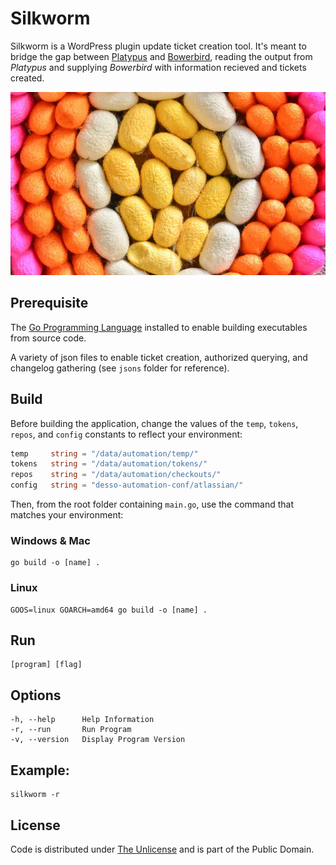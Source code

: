 # Silkworm

Silkworm is a WordPress plugin update ticket creation tool. It's meant to bridge the gap between [Platypus](https://github.com/farghul/platypus.git) and [Bowerbird](https://github.com/farghul/bowerbird.git), reading the output from *Platypus* and supplying *Bowerbird* with information recieved and tickets created.

![Silkworm](cocoons.webp)

## Prerequisite

The [Go Programming Language](https://go.dev "Build simple, secure, scalable systems with Go") installed to enable building executables from source code.

A variety of json files to enable ticket creation, authorized querying, and changelog gathering (see `jsons` folder for reference).

## Build

Before building the application, change the values of the `temp`, `tokens`, `repos`, and `config` constants to reflect your environment:

``` go
temp     string = "/data/automation/temp/"
tokens   string = "/data/automation/tokens/"
repos    string = "/data/automation/checkouts/"
config   string = "desso-automation-conf/atlassian/"
```

Then, from the root folder containing `main.go`, use the command that matches your environment:

### Windows & Mac

``` console
go build -o [name] .
```

### Linux

``` console
GOOS=linux GOARCH=amd64 go build -o [name] .
```

## Run

``` console
[program] [flag]
```

## Options

``` console
-h, --help      Help Information
-r, --run       Run Program
-v, --version   Display Program Version
```

## Example: 

``` console
silkworm -r
```

## License

Code is distributed under [The Unlicense](https://github.com/farghul/silkworm/blob/main/LICENSE.md "Unlicense Yourself, Set Your Code Free") and is part of the Public Domain.

